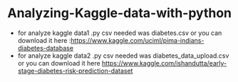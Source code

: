 # Analyzing-Kaggle-data-with-python

- for analyze kaggle data1 .py  csv needed was diabetes.csv or you can download it here :https://www.kaggle.com/uciml/pima-indians-diabetes-database
- for analyze kaggle data2 .py  csv needed was diabetes_data_upload.csv or you can download it here https://www.kaggle.com/ishandutta/early-stage-diabetes-risk-prediction-dataset
